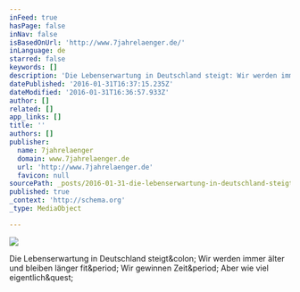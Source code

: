 ```yaml
---
inFeed: true
hasPage: false
inNav: false
isBasedOnUrl: 'http://www.7jahrelaenger.de/'
inLanguage: de
starred: false
keywords: []
description: 'Die Lebenserwartung in Deutschland steigt: Wir werden immer älter und bleiben länger fit. Wir gewinnen Zeit. Aber wie viel eigentlich?'
datePublished: '2016-01-31T16:37:15.235Z'
dateModified: '2016-01-31T16:36:57.933Z'
author: []
related: []
app_links: []
title: ''
authors: []
publisher:
  name: 7jahrelaenger
  domain: www.7jahrelaenger.de
  url: 'http://www.7jahrelaenger.de'
  favicon: null
sourcePath: _posts/2016-01-31-die-lebenserwartung-in-deutschland-steigt-wir-werden-immer.md
published: true
_context: 'http://schema.org'
_type: MediaObject

---
```

![](https://the-grid-user-content.s3-us-west-2.amazonaws.com/49dcc4cd-9622-4bce-a1ab-df29d149e9ad.JPG)

<article style=""><p>Die Lebenserwartung in Deutschland steigt&amp;colon; Wir werden immer älter und bleiben länger fit&amp;period; Wir gewinnen Zeit&amp;period; Aber wie viel eigentlich&amp;quest;</p></article>